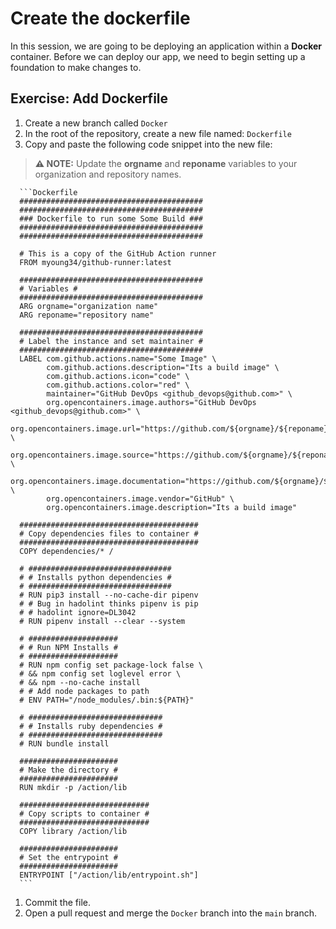 # Create the dockerfile

In this session, we are going to be deploying an application within a **Docker** container. Before we can deploy our app, we need to begin setting up a foundation to make changes to.

## Exercise: Add Dockerfile

1. Create a new branch called `Docker`
1. In the root of the repository, create a new file named: `Dockerfile`
1. Copy and paste the following code snippet into the new file:

> **:warning: NOTE:** Update the **orgname** and **reponame** variables to your organization and repository names.

      ```Dockerfile
      #########################################
      #########################################
      ### Dockerfile to run some Some Build ###
      #########################################
      #########################################

      # This is a copy of the GitHub Action runner
      FROM myoung34/github-runner:latest

      #########################################
      # Variables #
      #########################################
      ARG orgname="organization name"
      ARG reponame="repository name"

      #########################################
      # Label the instance and set maintainer #
      #########################################
      LABEL com.github.actions.name="Some Image" \
            com.github.actions.description="Its a build image" \
            com.github.actions.icon="code" \
            com.github.actions.color="red" \
            maintainer="GitHub DevOps <github_devops@github.com>" \
            org.opencontainers.image.authors="GitHub DevOps <github_devops@github.com>" \
            org.opencontainers.image.url="https://github.com/${orgname}/${reponame}" \
            org.opencontainers.image.source="https://github.com/${orgname}/${reponame}" \
            org.opencontainers.image.documentation="https://github.com/${orgname}/${reponame}" \
            org.opencontainers.image.vendor="GitHub" \
            org.opencontainers.image.description="Its a build image"

      ########################################
      # Copy dependencies files to container #
      ########################################
      COPY dependencies/* /

      # ################################
      # # Installs python dependencies #
      # ################################
      # RUN pip3 install --no-cache-dir pipenv
      # # Bug in hadolint thinks pipenv is pip
      # # hadolint ignore=DL3042
      # RUN pipenv install --clear --system

      # ####################
      # # Run NPM Installs #
      # ####################
      # RUN npm config set package-lock false \
      # && npm config set loglevel error \
      # && npm --no-cache install
      # # Add node packages to path
      # ENV PATH="/node_modules/.bin:${PATH}"

      # ##############################
      # # Installs ruby dependencies #
      # ##############################
      # RUN bundle install

      ######################
      # Make the directory #
      ######################
      RUN mkdir -p /action/lib

      #############################
      # Copy scripts to container #
      #############################
      COPY library /action/lib

      ######################
      # Set the entrypoint #
      ######################
      ENTRYPOINT ["/action/lib/entrypoint.sh"]
      ```

1. Commit the file.
1. Open a pull request and merge the `Docker` branch into the `main` branch.
